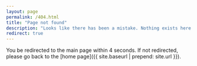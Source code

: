 ```yaml
---
layout: page
permalink: /404.html
title: "Page not found"
description: "Looks like there has been a mistake. Nothing exists here."
redirect: true
---
```


You  be redirected to the main page within 4 seconds. If not redirected, please go back to the [home page]({{ site.baseurl | prepend: site.url }}).
